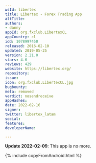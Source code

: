 ```yaml
---
wsId: libertex
title: Libertex - Forex Trading App
altTitle: 
authors:
- danny
appId: org.fxclub.LibertexCL
appCountry: cl
idd: 1078997450
released: 2016-02-10
updated: 2019-05-25
version: 2.21.0
stars: 4.6
reviews: 429
website: https://libertex.org/
repository: 
issue: 
icon: org.fxclub.LibertexCL.jpg
bugbounty: 
meta: removed
verdict: nosendreceive
appHashes: 
date: 2022-02-16
signer: 
twitter: libertex_latam
social: 
features: 
developerName: 

---
```


**Update 2022-02-09**: This app is no more.

{% include copyFromAndroid.html %}
